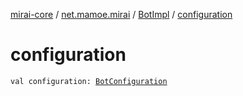 [mirai-core](../../index.md) / [net.mamoe.mirai](../index.md) / [BotImpl](index.md) / [configuration](./configuration.md)

# configuration

`val configuration: `[`BotConfiguration`](../../net.mamoe.mirai.utils/-bot-configuration/index.md)